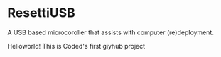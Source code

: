 # ResettiUSB
A USB based microcoroller that assists with computer (re)deployment.

Helloworld! This is Coded's first giyhub project
